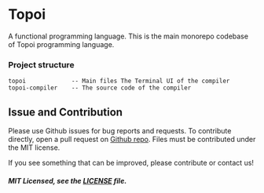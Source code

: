 # Topoi

A functional programming language. This is the main monorepo codebase of Topoi programming language.

### Project structure
```
topoi             -- Main files The Terminal UI of the compiler
topoi-compiler    -- The source code of the compiler
```

## Issue and Contribution

Please use Github issues for bug reports and requests. To contribute directly, open a pull request on [Github repo](https://github.com/topoi-lang/topoi/issues). Files must be contributed under the MIT license.

If you see something that can be improved, please contribute or contact us!

##### MIT Licensed, see the [LICENSE](https://github.com/topoi-lang/topoi/blob/master/LICENSE) file.